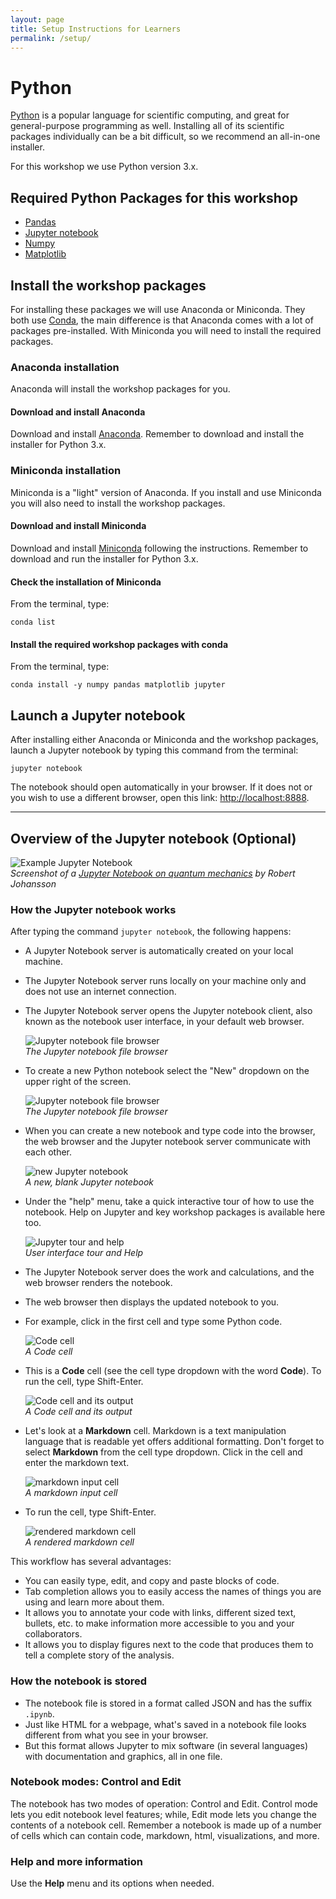```yaml
---
layout: page
title: Setup Instructions for Learners
permalink: /setup/
---
```


# Python

[Python](http://python.org) is a popular language for
scientific computing, and great for general-purpose programming as
well.  Installing all of its scientific packages individually can be
a bit difficult, so we recommend an all-in-one installer.

For this workshop we use Python version 3.x.

## Required Python Packages for this workshop

* [Pandas](http://pandas.pydata.org/)
* [Jupyter notebook](http://jupyter.org/)
* [Numpy](http://www.numpy.org/)
* [Matplotlib](http://matplotlib.org/)

## Install the workshop packages

For installing these packages we will use Anaconda or Miniconda.
They both use [Conda](http://conda.pydata.org/docs/), the main difference is
that Anaconda comes with a lot of packages pre-installed.
With Miniconda you will need to install the required packages.

### Anaconda installation

Anaconda will install the workshop packages for you.

#### Download and install Anaconda

Download and install [Anaconda](https://www.continuum.io/downloads).
Remember to download and install the installer for Python 3.x.

### Miniconda installation

Miniconda is a "light" version of Anaconda. If you install and use Miniconda
you will also need to install the workshop packages.

#### Download and install Miniconda

Download and install [Miniconda](http://conda.pydata.org/miniconda.html)
following the instructions. Remember to download and run the installer for
Python 3.x.

#### Check the installation of Miniconda

From the terminal, type:

```
conda list
```

#### Install the required workshop packages with conda

From the terminal, type:

```
conda install -y numpy pandas matplotlib jupyter
```

## Launch a Jupyter notebook

After installing either Anaconda or Miniconda and the workshop packages,
launch a Jupyter notebook by typing this command from the terminal:

```
jupyter notebook
```

The notebook should open automatically in your browser. If it does not or you
wish to use a different browser, open this link: <http://localhost:8888>.

---

## Overview of the Jupyter notebook (Optional)

![Example Jupyter Notebook](./fig/00_0_jupyter_notebook_example.jpg)  
*Screenshot of a [Jupyter Notebook on quantum mechanics](https://github.com/jrjohansson/qutip-lectures) by Robert Johansson*

### How the Jupyter notebook works

After typing the command `jupyter notebook`, the following happens:

* A Jupyter Notebook server is automatically created on your local machine.
* The Jupyter Notebook server runs locally on your machine only and does not
  use an internet connection.
* The Jupyter Notebook server opens the Jupyter notebook client, also known
  as the notebook user interface, in your default web browser.

  ![Jupyter notebook file browser](./fig/00_1_jupyter_file_browser.png)  
  *The Jupyter notebook file browser*

* To create a new Python notebook select the "New" dropdown on the upper
  right of the screen.

  ![Jupyter notebook file browser](./fig/00_2_jupyter_new_notebook.png)  
  *The Jupyter notebook file browser*

* When you can create a new notebook and type code into the browser, the web
  browser and the Jupyter notebook server communicate with each other.

  ![new Jupyter notebook](./fig/00_3_jupyter_blank_notebook.png)  
  *A new, blank Jupyter notebook*

* Under the "help" menu, take a quick interactive tour of how to
  use the notebook. Help on Jupyter and key workshop packages is
  available here too.

  ![Jupyter tour and help](./fig/00_4_jupyter_tour_help.png)  
  *User interface tour and Help*

* The Jupyter Notebook server does the work and calculations, and the web
  browser renders the notebook.
* The web browser then displays the updated notebook to you.

* For example, click in the first cell and type some Python code.

  ![Code cell](./fig/00_5_jupyter_code_before.png)  
  *A Code cell*

* This is a **Code** cell (see the cell type dropdown with the word **Code**).
  To run the cell, type Shift-Enter.

  ![Code cell and its output](./fig/00_6_jupyter_code_after.png)  
  *A Code cell and its output*

* Let's look at a **Markdown** cell. Markdown is a text manipulation
  language that is readable yet offers additional formatting. Don't forget
  to select **Markdown** from the cell type dropdown. Click in the cell and
  enter the markdown text.

  ![markdown input cell](./fig/00_7_jupyter_markdown_before.png)  
  *A markdown input cell*

* To run the cell, type Shift-Enter.

  ![rendered markdown cell](./fig/00_8_jupyter_markdown_after.png)  
  *A rendered markdown cell*


This workflow has several advantages:

- You can easily type, edit, and copy and paste blocks of code.
- Tab completion allows you to easily access the names of things you are using
  and learn more about them.
- It allows you to annotate your code with links, different sized text,
  bullets, etc. to make information more accessible to you and your
  collaborators.
- It allows you to display figures next to the code that produces them
  to tell a complete story of the analysis.

### How the notebook is stored

* The notebook file is stored in a format called JSON and has the suffix
  `.ipynb`.
* Just like HTML for a webpage, what's saved in a notebook file looks
  different from what you see in your browser.
* But this format allows Jupyter to mix software (in several languages) with
  documentation and graphics, all in one file.

### Notebook modes: Control and Edit

The notebook has two modes of operation: Control and Edit. Control mode lets
you edit notebook level features; while, Edit mode lets you change the
contents of a notebook cell. Remember a notebook is made up of a number of
cells which can contain code, markdown, html, visualizations, and more.

### Help and more information

Use the **Help** menu and its options when needed.
